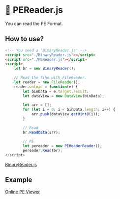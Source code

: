 # 💾 PEReader.js
You can read the PE Format.

## How to use?
```html
<!-- You need a 'BinaryReader.js' -->
<script src="./BinaryReader.js"></script>
<script src="./PEReader.js"></script>
<script>
    let br = new BinaryReader();
    
    // Read the fihe with FileReader.
    let reader = new FileReader();
    reader.onload = function(e) {
        let binData = e.target.result;
        let dataView = new DataView(binData);
        
        let arr = [];
        for (let i = 0; i < binData.length; i++) {
            arr.push(dataView.getUint8(i));
        }
        
        // Read
        br.ReadData(arr);
        
        // PE        
        let pereader = new PEHeaderReader();
        pereader.Read(br);
</script>
```

[BinaryReader.js](https://github.com/Ssims-kr/BinaryReader.js)

## Example
[Online PE Viewer](https://ssims-kr.github.io/OPV/index.html)
